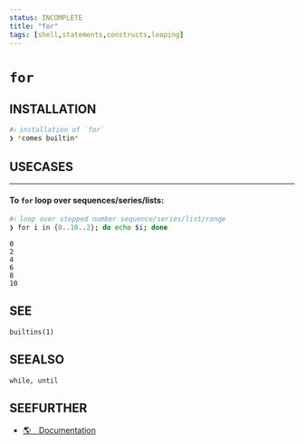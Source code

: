 ```yaml
---
status: INCOMPLETE
title: "for"
tags: [shell,statements,constructs,looping]
---
```


# `for`

## INSTALLATION


```bash
#ℹ︎ installation of `for`
❯ *comes builtin*
```


## USECASES

----
#### To `for` loop over sequences/series/lists:


```bash
#ℹ︎ loop over stepped number sequence/series/list/range
❯ for i in {0..10..2}; do echo $i; done
```

    0
    2
    4
    6
    8
    10


## SEE

    builtins(1)

## SEEALSO

    while, until

## SEEFURTHER

- [🌎 Documentation](https://www.gnu.org/software/bash/manual/bash.html#Looping-Constructs)
